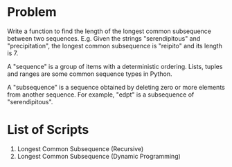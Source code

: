 # Problem

Write a function to find the length of the longest common subsequence between two sequences. E.g. Given the strings "serendipitous" and "precipitation", the longest common subsequence is "reipito" and its length is 7.

A "sequence" is a group of items with a deterministic ordering. Lists, tuples and ranges are some common sequence types in Python.

A "subsequence" is a sequence obtained by deleting zero or more elements from another sequence. For example, "edpt" is a subsequence of "serendipitous".

# List of Scripts

1. Longest Common Subsequence (Recursive)
2. Longest Common Subsequence (Dynamic Programming)
